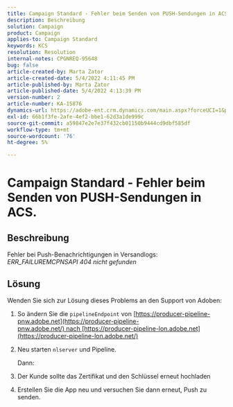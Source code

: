 ```yaml
---
title: Campaign Standard - Fehler beim Senden von PUSH-Sendungen in ACS.
description: Beschreibung
solution: Campaign
product: Campaign
applies-to: Campaign Standard
keywords: KCS
resolution: Resolution
internal-notes: CPGNREQ-95648
bug: false
article-created-by: Marta Zator
article-created-date: 5/4/2022 4:11:45 PM
article-published-by: Marta Zator
article-published-date: 5/4/2022 4:13:39 PM
version-number: 2
article-number: KA-15876
dynamics-url: https://adobe-ent.crm.dynamics.com/main.aspx?forceUCI=1&pagetype=entityrecord&etn=knowledgearticle&id=5d3f73df-c4cb-ec11-a7b5-6045bd00d4f5
exl-id: 66b1f3fe-2afe-4ef2-bbe1-62d3a1de999c
source-git-commit: a59847e2e7e37f432cb01150b9444cd9dbf585df
workflow-type: tm+mt
source-wordcount: '76'
ht-degree: 5%

---
```


# Campaign Standard - Fehler beim Senden von PUSH-Sendungen in ACS.

## Beschreibung

Fehler bei Push-Benachrichtigungen in Versandlogs: *ERR_FAILUREMCPNSAPI 404 nicht gefunden*

## Lösung

Wenden Sie sich zur Lösung dieses Problems an den Support von Adoben:

1. So ändern Sie die `pipelineEndpoint` von [https://producer-pipeline-pnw.adobe.net](https://producer-pipeline-pnw.adobe.net/) nach [https://producer-pipeline-lon.adobe.net](https://producer-pipeline-lon.adobe.net/)

1. Neu starten `nlserver` und Pipeline.

   Dann:

1. Der Kunde sollte das Zertifikat und den Schlüssel erneut hochladen

1. Erstellen Sie die App neu und versuchen Sie dann erneut, Push zu senden.
